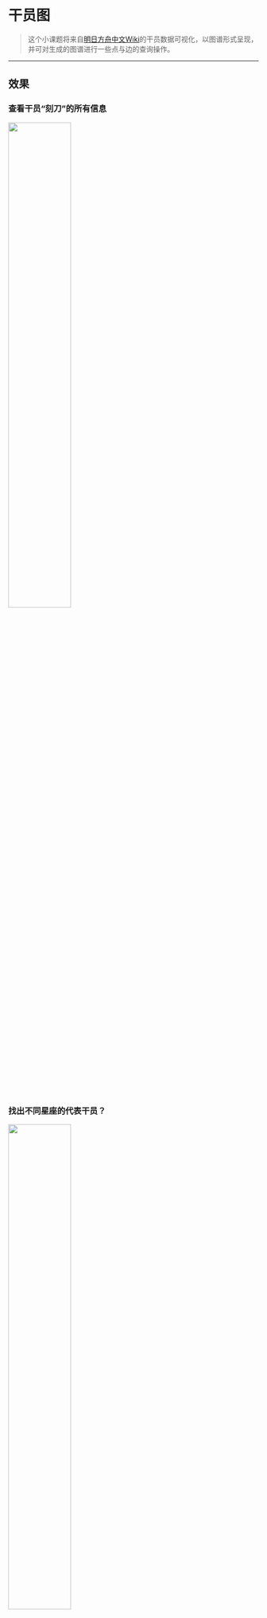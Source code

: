 # 干员图

> 这个小课题将来自[明日方舟中文Wiki](http://prts.wiki/w/%E9%A6%96%E9%A1%B5)的干员数据可视化，以图谱形式呈现，并可对生成的图谱进行一些点与边的查询操作。

---

## 效果

### 查看干员“刻刀”的所有信息
<img src="https://github.com/Schlampig/OaKnights/blob/main/ExamplePicture/eg_og_1.png" height=50% width=50% />

### 找出不同星座的代表干员？
<img src="https://github.com/Schlampig/OaKnights/blob/main/ExamplePicture/eg_og_2.png" height=50% width=50% />

### 哪些干员的种族是萨卡兹？
<img src="https://github.com/Schlampig/OaKnights/blob/main/ExamplePicture/eg_og_3.png" height=50% width=50% />

### 干员“温蒂”与干员“初雪”的人际关联是？
<img src="https://github.com/Schlampig/OaKnights/blob/main/ExamplePicture/eg_og_4.png" height=50% width=50% />

### 俯瞰泰拉大陆全势力图谱
<img src="https://github.com/Schlampig/OaKnights/blob/main/ExamplePicture/eg_og_0.png" height=50% width=50% />

---
## 步骤

### 1 配置环境
- 该课题的全部代码使用[Python](https://www.python.org/)脚本语言编写，在命令行运行。
- 解析网络文件时使用了[BeautifulSoup](https://www.crummy.com/software/BeautifulSoup/)库。
- 使用[Neo4j](https://neo4j.com/)图数据库展示最终的网络。
- 相关库的版本如下：
  - TODO

### 2 获取干员名单
运行脚本[get_operator_info.py](https://github.com/Schlampig/OaKnights/blob/main/OperatorGraph/get_operator_info.py)的方法**crawl_list_page**将[干员一览](http://prts.wiki/w/%E5%B9%B2%E5%91%98%E4%B8%80%E8%A7%88)页面爬取下来；接着，使用方法**parser_list_page**解析该页面，获得干员代号清单。注意，原始的干员一览页面仅显示前50名干员，此处应在下拉列表选择“每页显示500干员”，这样就能一次处理完毕。等游戏干员总数超过500时，我们再更新脚本。

### 3 设计干员信息导图
想要获取干员的哪些基本信息呢？虽说多多益善，但凭空想象难以周全，我们使用[xmind](https://www.xmind.cn/)软件绘制一个[方舟干员信息导图](https://github.com/Schlampig/OaKnights/blob/main/OperatorSchema/%E6%96%B9%E8%88%9F%E5%B9%B2%E5%91%98%E4%BF%A1%E6%81%AF%E5%AF%BC%E5%9B%BE_20210208.png)，将计划提取的每个干员的信息列出来。

### 4 获取干员基本信息
以干员“温蒂”为例，运行脚本[get_operator_info.py](https://github.com/Schlampig/OaKnights/blob/main/OperatorGraph/get_operator_info.py)的方法**crawl_operator_info**下载干员的[可编辑页面](http://prts.wiki/index.php?title=%E6%B8%A9%E8%92%82&action=edit)，**crawl_operator_voice**方法下载干员的[语音文本页面](http://prts.wiki/w/%E6%B8%A9%E8%92%82/%E8%AF%AD%E9%9F%B3%E8%AE%B0%E5%BD%95)；接着，使用**parser_operator_info**和**parser_operator_voice**方法分别对这两个页面的内容进行提取；为方便处理，使用**check_single_operator**直接调用以上两个方法获得温蒂干员的所有信息；为一次获取所有干员的信息，结合在第2步获得的干员清单，使用**check_all_operator**方法批量处理所有干员信息；最后，所有获得的干员信息以.json格式存储在名为[operator_all.json](https://github.com/Schlampig/OaKnights/blob/main/RelateData/operator_all.json)的文档中。为了方便查看运行效果，可以使用**json2csv**方法将operator_all.json转换为表格文档[operator_all.csv](https://github.com/Schlampig/OaKnights/blob/main/RelateData/operator_all.csv)。

### 5 设计干员图谱关系三元组列表（该使用哪些关系连接干员）
虽然得到干员信息，但要构建一个全面的干员网络，需要知道干员之间的信息是如何连接的。知识图谱中采用实体与关系来表示结构化信息，对应为网络的节点与边。在绘制图谱之前，我们使用三元组来定义好需要用到的实体类型与关系类型。一个三元组的结构为(头实体，关系，尾实体)，表示头实体->关系->尾实体。将这样的三元组罗列出，得到[方舟干员图谱关系三元组列表](https://github.com/Schlampig/OaKnights/blob/main/OperatorSchema/%E6%96%B9%E8%88%9F%E5%B9%B2%E5%91%98%E5%9B%BE%E8%B0%B1%E5%85%B3%E7%B3%BB%E4%B8%89%E5%85%83%E7%BB%84%E5%88%97%E8%A1%A8_20210218.xlsx)。

### 6 生成干员信息三元组
根据方舟干员图谱关系三元组列表及operator_all.json中的所有干员信息，使用脚本[build_operator_net.py](https://github.com/Schlampig/OaKnights/blob/main/OperatorGraph/build_operator_net.py)中的**get_entity_and_relation**方法，将这些结构化信息转化为两张新的.csv格式表格：干员关系三元组表[operator_relation.csv](https://github.com/Schlampig/OaKnights/blob/main/RelateData/operator_relation.csv)和干员实体三元组表[operator_entity.csv](https://github.com/Schlampig/OaKnights/blob/main/RelateData/operator_entity.csv)。

### 7 新增干员人际关系图谱
等等，我们似乎遗漏了一个非常重要但在Wiki里没有的干员信息，那就是干员之间的人际关系。这个关系的难点在于，并非静态，而且对于不同玩家，心中承认的关系也各不相同。于是我们单独建立一张CP表，并利用脚本[add_operator_relation.py](https://github.com/Schlampig/OaKnights/blob/main/OperatorGraph/add_operator_relation.py)将这张表中的内容补充到operator_relation.csv中，得到完整的干员关系三元组表[operator_relation_cp.csv](https://github.com/Schlampig/OaKnights/blob/main/RelateData/operator_relation_cp.csv)。此处CP表中只列出了很少的一部分关系（大部分遵从游戏原设），为了使泰拉大陆的人们联系得更紧密，欢迎大家在Issue中留言补充干员关系，随着版本迭代，会选取新关系加入。

### 8 生成干员可视化网络
将operator_entity.csv与operator_relation_cp.csv（如果你不想加入干员关系，也可以使用operator_relation.csv）导入Neo4j库中。导入流程如下：
- 解压neo4j压缩包
- 进入neo4j压缩包
- 清空压缩包中原本的图谱（也可以设置添加新图谱，这里为求简单直接删除原图谱），注意rm算法用法。
```bash
cd data/databases/graph.db/
rm -rf *
```
- 进入bin路径下
```bash
cd ../../../bin/
```
- 导入两个.csv文件
```bash
./neo4j-import -into /your_path/neo4j-community-3.5.5/data/databases/graph.db/ --nodes /Users/schwein/neo4j-data/operator_entity.csv --relationships /Users/schwein/neo4j-data/operator_relation_cp.csv --ignore-duplicate-nodes=true --ignore-missing-nodes=true
```
- 导入成功

### 9 启动图谱，查询自己感兴趣的内容
- 在bin文件中，启动图谱：
```bash
./neo4j console
```
- 启动顺利的话，会看见命令行出现形如下示的一句话：
```bash
INFO  Remote interface available at http://localhost:7474/
```
- 在浏览器中打开http://localhost:7474/
- 第一次可能需要设置密码，按喜好来就好。
- 将脚本[add_operator_relation.py](https://github.com/Schlampig/OaKnights/blob/main/OperatorGraph/add_operator_relation.py)中生成的示例查询语句复制粘贴到界面代码框中，运行即可。
- 尝试更改查询语句，查看不同的匹配结果。


---
## 更新截点
2021年2月18日，干员信息更新至[画中人](http://prts.wiki/w/%E7%94%BB%E4%B8%AD%E4%BA%BA)活动。
